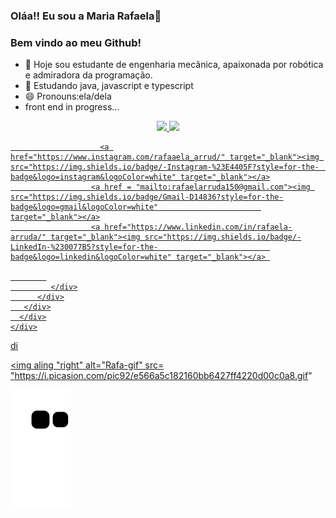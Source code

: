 ### Oláa!! Eu sou a Maria Rafaela👋
###  Bem vindo ao meu Github!

- 🔭 Hoje sou estudante de engenharia mecânica, apaixonada por robótica e admiradora da programação.
- 📘 Estudando java, javascript e typescript
- 😄 Pronouns:ela/dela
- front end in progress...

<div align="center">
  <a href="https://github.com/RaF4ela">
  <img height="130em" src="https://github-readme-stats.vercel.app/api?username=RaF4ela&show_icons=true&theme=algolia&include_all_commits=true&count_private=true"/>
  <img height="130em" src="https://github-readme-stats.vercel.app/api/top-langs/?username=RaF4ela&layout=compact&langs_count=7&theme=algolia"/>
</div>
  
  
  <div>
    <div>
     <div>
        <div>
          <div>
    
    
    
                        <a href="https://www.instagram.com/rafaaela_arrud/" target="_blank"><img src="https://img.shields.io/badge/-Instagram-%23E4405F?style=for-the-                        badge&logo=instagram&logoColor=white" target="_blank"></a>
                      <a href = "mailto:rafaelarruda150@gmail.com"><img src="https://img.shields.io/badge/Gmail-D14836?style=for-the-badge&logo=gmail&logoColor=white"                       target="_blank"></a>
                      <a href="https://www.linkedin.com/in/rafaela-arruda/" target="_blank"><img src="https://img.shields.io/badge/-LinkedIn-%230077B5?style=for-the-                         badge&logo=linkedin&logoColor=white" target="_blank"></a> 
 
            
             </div>
          </div>
       </div>
      </div>
    </div>
  
  
  
  di <div>
 <img aling "right" alt="Rafa-gif" src= "https://i.picasion.com/pic92/e566a5c182160bb6427ff4220d00c0a8.gif"
     
  </div>
  
  ![Snake animation](https://github.com/RaF4ela/RaF4ela/blob/output/github-contribution-grid-snake.svg)
  
